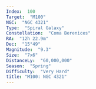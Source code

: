 ```yaml
---
Index:  100
Target:  "M100"
NGC:  "NGC 4321"
Type:  "Spiral Galaxy"
Constellation:  "Coma Berenices"
RA:  "12h 22.9m"
Dec:  "15°49"
Magnitude:  "9.3"
Size:  "7x6"
DistanceLy:  "60,000,000"
Season:  "Spring"
Difficulty:  "Very Hard"
title: "M100: NGC 4321"
---
```

